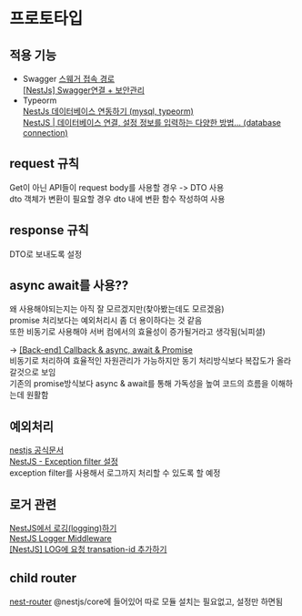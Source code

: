 # 프로토타입

## 적용 기능
+ Swagger
    [스웨거 접속 경로](http://localhost:3000/swagger)<br>
    [[NestJs] Swagger연결 + 보안관리](https://velog.io/@inmyblue0930/NestJs-Swagger%EC%97%B0%EA%B2%B0-%EB%B3%B4%EC%95%88%EA%B4%80%EB%A6%AC) <br>
+ Typeorm <br>
    [NestJs 데이터베이스 연동하기 (mysql, typeorm)](https://develop-const.tistory.com/19)<br>
    [NestJS | 데이터베이스 연결, 설정 정보를 입력하는 다양한 방법... (database connection)](https://gaemi606.tistory.com/entry/NestJS-%EB%8D%B0%EC%9D%B4%ED%84%B0%EB%B2%A0%EC%9D%B4%EC%8A%A4-%EC%97%B0%EA%B2%B0-%EC%84%A4%EC%A0%95-%EC%A0%95%EB%B3%B4%EB%A5%BC-%EC%9E%85%EB%A0%A5%ED%95%98%EB%8A%94-%EB%8B%A4%EC%96%91%ED%95%9C-%EB%B0%A9%EB%B2%95-database-connection) <br>

## request 규칙
Get이 아닌 API들이 request body를 사용할 경우 -> DTO 사용 <br>
dto 객체가 변환이 필요할 경우 dto 내에 변환 함수 작성하여 사용

## response 규칙
DTO로 보내도록 설정

## async await를 사용??
왜 사용해야되는지는 아직 잘 모르겠지만(찾아봤는데도 모르겠음) <br>
promise 처리보다는 예외처리시 좀 더 용이하다는 것 같음 <br>
또한 비동기로 사용해야 서버 컴에서의 효율성이 증가될거라고 생각됨(뇌피셜)

-> [[Back-end] Callback & async, await & Promise](https://velog.io/@bsu1209/Back-end-%EB%8F%99%EA%B8%B0-%EB%B9%84%EB%8F%99%EA%B8%B0) <br>
비동기로 처리하여 효율적인 자원관리가 가능하지만 동기 처리방식보다 복잡도가 올라갈것으로 보임 <br>
기존의 promise방식보다 async & await를 통해 가독성을 높여 코드의 흐름을 이해하는데 원활함

## 예외처리
[nestjs 공식문서](https://docs.nestjs.com/exception-filters) <br>
[NestJS - Exception filter 설정](https://bitkunst.tistory.com/entry/NestJS-Exception-filter-%EC%84%A4%EC%A0%95) <br>
exception filter를 사용해서 로그까지 처리할 수 있도록 할 예정

## 로거 관련
[NestJS에서 로깅(logging)하기](https://www.daleseo.com/nestjs-logging/) <br>
[NestJS Logger Middleware](https://velog.io/@seunghwa17/NestJS-Logger-Middleware) <br>
[[NestJS] LOG에 요청 transation-id 추가하기](https://byul91oh.tistory.com/559) <br>

## child router
[nest-router](https://github.com/nestjsx/nest-router)
@nestjs/core에 들어있어 따로 모듈 설치는 필요없고, 설정만 하면됨